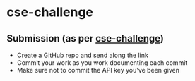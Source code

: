 # cse-challenge

## Submission (as per [cse-challenge](https://github.com/KualiCo/cse-challenge))
- Create a GitHub repo and send along the link
- Commit your work as you work documenting each commit
- Make sure not to commit the API key you've been given
